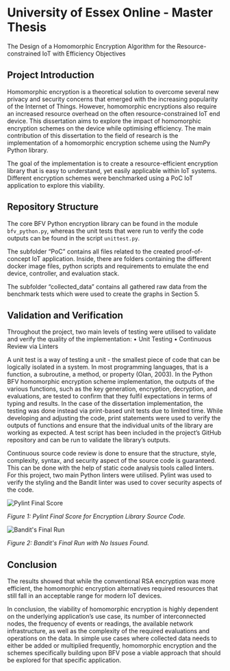 # University of Essex Online - Master Thesis

The Design of a Homomorphic Encryption Algorithm for the Resource-constrained IoT with Efficiency Objectives

## Project Introduction
Homomorphic encryption is a theoretical solution to overcome several new privacy and security concerns that emerged with the increasing popularity of the Internet of Things. However, homomorphic encryptions also require an increased resource overhead on the often resource-constrained IoT end device. This dissertation aims to explore the impact of homomorphic encryption schemes on the device while optimising efficiency. The main contribution of this dissertation to the field of research is the implementation of a homomorphic encryption scheme using the NumPy Python library. 

The goal of the implementation is to create a resource-efficient encryption library that is easy to understand, yet easily applicable within IoT systems. Different encryption schemes were benchmarked using a PoC IoT application to explore this viability. 

## Repository Structure
The core BFV Python encryption library can be found in the module `bfv_python.py`, whereas the unit tests that were run to verify the code outputs can be found in the script `unittest.py`.

The subfolder “PoC” contains all files related to the created proof-of-concept IoT application. Inside, there are folders containing the different docker image files, python scripts and requirements to emulate the end device, controller, and evaluation stack.

The subfolder “collected_data” contains all gathered raw data from the benchmark tests which were used to create the graphs in Section 5.

## Validation and Verification
Throughout the project, two main levels of testing were utilised to validate and verify the quality of the implementation:
•	Unit Testing
•	Continuous Review via Linters

A unit test is a way of testing a unit - the smallest piece of code that can be logically isolated in a system. In most programming languages, that is a function, a subroutine, a method, or property (Olan, 2003). In the Python BFV homomorphic encryption scheme implementation, the outputs of the various functions, such as the key generation, encryption, decryption, and evaluations, are tested to confirm that they fulfil expectations in terms of typing and results. In the case of the dissertation implementation, the testing was done instead via print-based unit tests due to limited time. While developing and adjusting the code, print statements were used to verify the outputs of functions and ensure that the individual units of the library are working as expected. A test script has been included in the project’s GitHub repository and can be run to validate the library’s outputs. 

Continuous source code review is done to ensure that the structure, style, complexity, syntax, and security aspect of the source code is guaranteed. This can be done with the help of static code analysis tools called linters. For this project, two main Python linters were utilised. Pylint was used to verify the styling and the Bandit linter was used to cover security aspects of the code.

![Pylint Final Score](https://i.imgur.com/r19I0ZR.png)

*Figure 1: Pylint Final Score for Encryption Library Source Code.*

![Bandit's Final Run](https://i.imgur.com/IalRnEa.png)

*Figure 2: Bandit's Final Run with No Issues Found.*

## Conclusion
The results showed that while the conventional RSA encryption was more efficient, the homomorphic encryption alternatives required resources that still fall in an acceptable range for modern IoT devices. 

In conclusion, the viability of homomorphic encryption is highly dependent on the underlying application’s use case, its number of interconnected nodes, the frequency of events or readings, the available network infrastructure, as well as the complexity of the required evaluations and operations on the data. In simple use cases where collected data needs to either be added or multiplied frequently, homomorphic encryption and the schemes specifically building upon BFV pose a viable approach that should be explored for that specific application.

